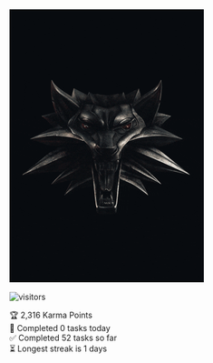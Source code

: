 <img src=giphy.gif width="343" height="480" frameBorder="0">

![visitors](https://visitor-badge.glitch.me/badge?page_id=page.id&left_color=green&right_color=red)

<!-- TODO-IST:START -->
🏆  2,316 Karma Points           
🌸  Completed 0 tasks today           
✅  Completed 52 tasks so far           
⏳  Longest streak is 1 days
<!-- TODO-IST:END -->
